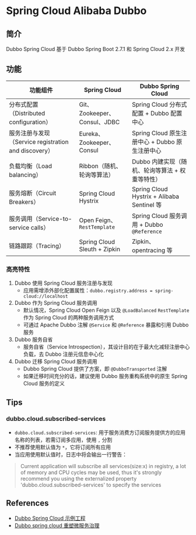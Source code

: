 # Spring Cloud Alibaba Dubbo

## 简介
Dubbo Spring Cloud 基于 Dubbo Spring Boot 2.7.1 和 Spring Cloud 2.x 开发

## 功能
功能组件 | Spring Cloud | Dubbo Spring Cloud
---|---|---
分布式配置（Distributed configuration） | Git、Zookeeper、Consul、JDBC | Spring Cloud 分布式配置 + Dubbo 配置中心
服务注册与发现（Service registration and discovery） | Eureka、Zookeeper、Consul | Spring Cloud 原生注册中心 + Dubbo 原生注册中心
负载均衡（Load balancing） | Ribbon（随机、轮询等算法） | Dubbo 内建实现（随机、轮询等算法 + 权重等特性）
服务熔断（Circuit Breakers） | Spring Cloud Hystrix | Spring Cloud Hystrix + Alibaba Sentinel 等
服务调用（Service-to-service calls） | Open Feign、`RestTemplate` | Spring Cloud 服务调用 + Dubbo `@Reference`
链路跟踪（Tracing） | Spring Cloud Sleuth + Zipkin | Zipkin、opentracing 等

### 高亮特性
1. Dubbo 使用 Spring Cloud 服务注册与发现
    - 应用需增添外部化配置属性：`dubbo.registry.address = spring-cloud://localhost`
2. Dubbo 作为 Spring Cloud 服务调用
    - 默认情况，Spring Cloud Open Feign 以及 `@LoadBalanced` `RestTemplate` 作为 Spring Cloud 的两种服务调用方式
    - 可通过 Apache Dubbo 注解 `@Service` 和 `@Reference` 暴露和引用 Dubbo 服务
3. Dubbo 服务自省
    - 服务自省（Service Introspection），其设计目的在于最大化减轻注册中心负载，去 Dubbo 注册元信息中心化
4. Dubbo 迁移 Spring Cloud 服务调用
    - Dubbo Spring Cloud 提供了方案，即 `@DubboTransported` 注解
    - 如果迁移时间充分的话，建议使用 Dubbo 服务重构系统中的原生 Spring Cloud 服务的定义

## Tips

### dubbo.cloud.subscribed-services
- `dubbo.cloud.subscribed-services`: 用于服务消费方订阅服务提供方的应用名称的列表，若需订阅多应用，使用 `,` 分割
- 不推荐使用默认值为 `*`，它将订阅所有应用
- 当应用使用默认值时，日志中将会输出一行警告：
>Current application will subscribe all services(size:x) in registry, a lot of memory and CPU cycles may be used, thus it's strongly recommend you using the externalized property 'dubbo.cloud.subscribed-services' to specify the services

## References
- [Dubbo Spring Cloud 示例工程](https://github.com/alibaba/spring-cloud-alibaba/blob/greenwich/spring-cloud-alibaba-examples/spring-cloud-alibaba-dubbo-examples/README_CN.md)
- [Dubbo spring cloud 重塑微服务治理](https://mercyblitz.github.io/2019/04/26/Dubbo-Spring-Cloud-%E9%87%8D%E5%A1%91%E5%BE%AE%E6%9C%8D%E5%8A%A1%E6%B2%BB%E7%90%86/)